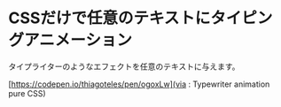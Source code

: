 # CSSだけで任意のテキストにタイピングアニメーション
タイプライターのようなエフェクトを任意のテキストに与えます。  

[https://codepen.io/thiagoteles/pen/ogoxLw](via : Typewriter animation pure CSS)
